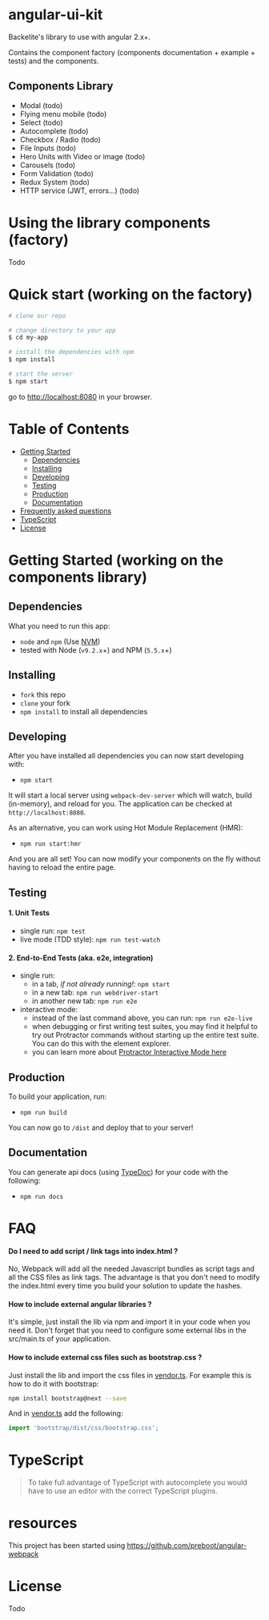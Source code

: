 # angular-ui-kit

Backelite's library to use with angular 2.x+.

Contains the component factory (components documentation + example + tests) and the components.

## Components Library

* Modal (todo)
* Flying menu mobile (todo)
* Select (todo)
* Autocomplete (todo)
* Checkbox / Radio (todo)
* File Inputs (todo)
* Hero Units with Video or image (todo)
* Carousels (todo)
* Form Validation (todo)
* Redux System (todo)
* HTTP service (JWT, errors...) (todo)

# Using the library components (factory)

Todo

# Quick start (working on the factory)

```bash
# clone our repo

# change directory to your app
$ cd my-app

# install the dependencies with npm
$ npm install

# start the server
$ npm start
```
go to [http://localhost:8080](http://localhost:8080) in your browser.

# Table of Contents

* [Getting Started](#getting-started)
    * [Dependencies](#dependencies)
    * [Installing](#installing)
    * [Developing](#developing)
    * [Testing](#testing)
    * [Production](#production)
    * [Documentation](#documentation)
* [Frequently asked questions](#faq)
* [TypeScript](#typescript)
* [License](#license)


# Getting Started (working on the components library)

## Dependencies

What you need to run this app:
* `node` and `npm` (Use [NVM](https://github.com/creationix/nvm))
* tested with Node (`v9.2.x`+) and NPM (`5.5.x`+)

## Installing

* `fork` this repo
* `clone` your fork
* `npm install` to install all dependencies

## Developing

After you have installed all dependencies you can now start developing with:

* `npm start`

It will start a local server using `webpack-dev-server` which will watch, build (in-memory), and reload for you. The application can be checked at `http://localhost:8080`.

As an alternative, you can work using Hot Module Replacement (HMR):

* `npm run start:hmr`

And you are all set! You can now modify your components on the fly without having to reload the entire page.

## Testing

#### 1. Unit Tests

* single run: `npm test`
* live mode (TDD style): `npm run test-watch`

#### 2. End-to-End Tests (aka. e2e, integration)

* single run:
  * in a tab, *if not already running!*: `npm start`
  * in a new tab: `npm run webdriver-start`
  * in another new tab: `npm run e2e`
* interactive mode:
  * instead of the last command above, you can run: `npm run e2e-live`
  * when debugging or first writing test suites, you may find it helpful to try out Protractor commands without starting up the entire test suite. You can do this with the element explorer.
  * you can learn more about [Protractor Interactive Mode here](https://github.com/angular/protractor/blob/master/docs/debugging.md#testing-out-protractor-interactively)

## Production

To build your application, run:

* `npm run build`

You can now go to `/dist` and deploy that to your server!

## Documentation

You can generate api docs (using [TypeDoc](http://typedoc.org/)) for your code with the following:

* `npm run docs`

# FAQ

#### Do I need to add script / link tags into index.html ?

No, Webpack will add all the needed Javascript bundles as script tags and all the CSS files as link tags. The advantage is that you don't need to modify the index.html every time you build your solution to update the hashes.

#### How to include external angular libraries ?

It's simple, just install the lib via npm and import it in your code when you need it. Don't forget that you need to configure some external libs in the src/main.ts of your application.

#### How to include external css files such as bootstrap.css ?

Just install the lib and import the css files in [vendor.ts](src/vendor.ts). For example this is how to do it with bootstrap:

```sh
npm install bootstrap@next --save
```

And in [vendor.ts](https://github.com/preboot/angular-webpack/blob/master/src/vendor.ts) add the following:

```ts
import 'bootstrap/dist/css/bootstrap.css';
```

# TypeScript

> To take full advantage of TypeScript with autocomplete you would have to use an editor with the correct TypeScript plugins.

# resources

This project has been started using https://github.com/preboot/angular-webpack

# License

Todo
